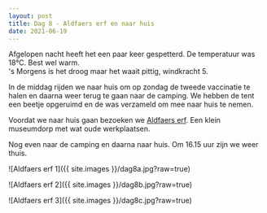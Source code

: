 ```yaml
---
layout: post
title: Dag 8 - Aldfaers erf en naar huis
date: 2021-06-19
---
```

Afgelopen nacht heeft het een paar keer gespetterd. De temperatuur was 18°C. Best wel warm.  
's Morgens is het droog maar het waait pittig, windkracht 5.   

In de middag rijden we naar huis om op zondag de tweede vaccinatie te halen en daarna weer terug te gaan naar de camping. We hebben de tent een beetje opgeruimd en de was verzameld om mee naar huis te nemen.  

Voordat we naar huis gaan bezoeken we [Aldfaers erf](https://www.aldfaerserf.nl/). Een klein museumdorp met wat oude werkplaatsen.  

Nog even naar de camping en daarna naar huis. Om 16.15 uur zijn we weer thuis.

![Aldfaers erf 1]({{ site.images }}/dag8a.jpg?raw=true)  

![Aldfaers erf 2]({{ site.images }}/dag8b.jpg?raw=true)  

![Aldfaers erf 3]({{ site.images }}/dag8c.jpg?raw=true) 
